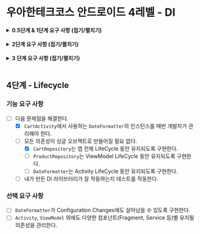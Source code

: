 # 우아한테크코스 안드로이드 4레벨 - DI

<details>
<summary><strong>0.5단계 & 1단계 요구 사항 (접기/펼치기)</strong></summary>

## 0.5 단계 - 생성자 주입 (수동)

### 기능 요구 사항

다음 문제점을 해결한다.

- [x] 테스트하기 어렵다.
- [x] Repository 객체를 교체하기 위해 또다른 객체를 만들어 바꿔줘야 한다.
    - 즉, ViewModel에 직접적인 변경사항이 발생한다.

<br>

## 1단계 - 생성자 주입 (자동)

### 기능 요구 사항

다음 문제점을 해결한다.

- [x] ViewModel에서 참조하는 Repository가 정상적으로 주입되지 않는다.
- [x] Repository를 참조하는 다른 객체가 생기면 주입 코드를 매번 만들어줘야 한다.
    - [x] ViewModel에 수동으로 주입되고 있는 의존성들을 자동으로 주입되도록 바꿔본다.
    - [x] 특정 ViewModel에서만이 아닌, 범용적으로 활용될 수 있는 자동 주입 로직을 작성한다. (MainViewModel, CartViewModel 모두 하나의
      로직만 참조한다)
    - [x] 100개의 ViewModel이 생긴다고 가정했을 때, 자동 주입 로직 100개가 생기는 것이 아니다. 하나의 자동 주입 로직을 재사용할 수 있어야 한다.
- [x] 장바구니에 접근할 때마다 매번 CartRepository 인스턴스를 새로 만들고 있다.
    - [x] 여러 번 인스턴스화할 필요 없는 객체는 최초 한 번만 인스턴스화한다. (이 단계에서는 너무 깊게 생각하지 말고 싱글 오브젝트로 구현해도 된다.)

### 선택 요구 사항

- [ ] TDD로 DI 구현
- [ ] Robolectric으로 기능 테스트
- [x] ViewModel 테스트
- [x] 모든 도메인 로직, Repository 단위 테스트

### 프로그래밍 요구 사항

- [x] 사전에 주어진 테스트 코드가 모두 성공해야 한다.
- [x] Annotation은 이 단계에서 활용하지 않는다.

</details>

<br>

<details>
<summary><strong>2단계 요구 사항 (접기/펼치기)</strong></summary>

## 2 단계 - Annotation

### 기능 요구 사항

#### 필드 주입

- [x] ViewModel 내 필드 주입을 구현한다.

#### Annotation

- [x] 다음 문제점을 해결한다.
    - [x] 의존성 주입이 필요한 필드와 그렇지 않은 필드를 구분할 수 없다.
        - [x] Annotation을 붙여서 필요한 요소에만 의존성을 주입한다.
        - [x] 내가 만든 의존성 라이브러리가 제대로 작동하는지 테스트 코드를 작성한다.

#### Recursive DI

- [x] `CartRepository`가 DAO 객체를 참조하도록 변경한다.
- [x] `CartProductViewHolder`의 bind 함수에 다음 구문을 추가하여 뷰에서도 날짜 정보를 확인할 수 있도록 한다.

### 선택 요구 사항

- [x] 현재는 장바구니 아이템 삭제 버튼을 누르면 RecyclerView의 position에 해당하는 상품이 지워진다.
    - [x] 상품의 position과 CartRepository::deleteCartProduct의 id가 동일한 값임을 보장할 수 없다는 문제를 해결한다.
- [x] 뷰에서 CartProductEntity를 직접 찹조하지 않는다.

</details>

<br>

<details>
<summary><strong>3 단계 요구 사항 (접기/펼치기)</strong></summary>

## 3 단계 - Qualifier

### 기능 요구 사항

#### Qualifier

- [x] 다음 문제점을 해결한다.
    - [x] 하나의 인터페이스의 여러 구현체가 DI 컨테이너에 등록된 경우, 어떤 의존성을 가져와야 할지 알 수 없다.
        - [x] 상황에 따라 개발자가 Room DB 의존성을 주입받을지, In-Memory 의존성을 주입받을지 선택할 수 있다.

#### 모듈 분리

- [x] 내가 만든 DI 라이브러리를 모듈로 분리한다.

### 선택 요구 사항

- [ ] DSL을 활용한다.
- [ ] 내가 만든 DI 라이브러리를 배포하고 적용한다.

</details>

<br>

## 4단계 - Lifecycle

### 기능 요구 사항

- [ ] 다음 문제점을 해결한다.
  - [x] `CartActivity`에서 사용하는 `DateFormatter`의 인스턴스를 매번 개발자가 관리해야 한다.
  - [ ] 모든 의존성이 싱글 오브젝트로 만들어질 필요 없다.
    - [x] `CartRepository`는 앱 전체 LifeCycle 동안 유지되도록 구현한다.
    - [ ] `ProductRepository`는 ViewModel LifeCycle 동안 유지되도록 구현한다.
    - [ ] `DateFormatter`는 Activity LifeCycle 동안 유지되도록 구현한다.
  - [ ] 내가 만든 DI 라이브러리가 잘 작동하는지 테스트를 작동한다.

### 선택 요구 사항

- [ ] `DateFormatter`가 Configuration Changes에도 살아남을 수 있도록 구현한다.
- [ ] `Activity`, `ViewModel` 외에도 다양한 컴포넌트(Fragment, Service 등)별 유지될 의존성을 관리한다.
